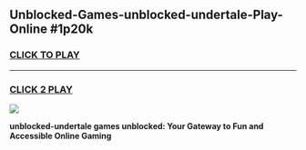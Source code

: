 
## Unblocked-Games-unblocked-undertale-Play-Online #1p20k
<h3>
<a href="https://news.freeplayer.one?title=unblocked-undertale&ref=3">CLICK TO PLAY</a></h3>
<hr>

<h3>
<a href="https://news.freeplayer.one?title=unblocked-undertale&ref=3">CLICK 2 PLAY</a>
  
</h3>

<a href="https://news.freeplayer.one?title=unblocked-undertale&ref=3"><img src="https://clearcache.store/games.png"></a>


**unblocked-undertale games unblocked: Your Gateway to Fun and Accessible Online Gaming**
